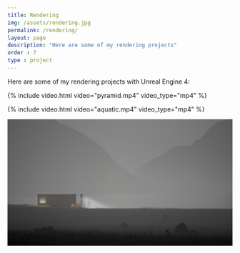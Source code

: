 ```yaml
---
title: Rendering
img: /assets/rendering.jpg
permalink: /rendering/
layout: page
description: "Here are some of my rendering projects"
order : 7
type : project
---
```


Here are some of my rendering projects with Unreal Engine 4:

{% include video.html video="pyramid.mp4" video_type="mp4" %}

{% include video.html video="aquatic.mp4" video_type="mp4" %}

![Mountain project](/images/Mountains.jpg)
